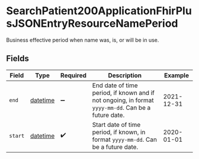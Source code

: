 # SearchPatient200ApplicationFhirPlusJSONEntryResourceNamePeriod

Business effective period when name was, is, or will be in use.



## Fields

| Field                                                                                               | Type                                                                                                | Required                                                                                            | Description                                                                                         | Example                                                                                             |
| --------------------------------------------------------------------------------------------------- | --------------------------------------------------------------------------------------------------- | --------------------------------------------------------------------------------------------------- | --------------------------------------------------------------------------------------------------- | --------------------------------------------------------------------------------------------------- |
| `end`                                                                                               | [datetime](https://docs.python.org/3/library/datetime.html#datetime-objects)                        | :heavy_minus_sign:                                                                                  | End date of time period, if known and if not ongoing, in format `yyyy-mm-dd`. Can be a future date. | 2021-12-31                                                                                          |
| `start`                                                                                             | [datetime](https://docs.python.org/3/library/datetime.html#datetime-objects)                        | :heavy_check_mark:                                                                                  | Start date of time period, if known, in format `yyyy-mm-dd`. Can be a future date.                  | 2020-01-01                                                                                          |